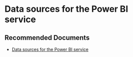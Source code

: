   <properties
	pageTitle="configure data sources for the power bi service"
	description="configure data sources for the power bi service"
	service="microsoft.PowerBIDedicated"
	resource="capacities"
	authors="pjfreitas"
	ms.author="pfreitas"	
	displayOrder="140"
	selfHelpType="generic"
	supportTopicIds="32628076"
	productPesIds="16334"
	cloudEnvironments="public, MoonCake, fairfax" 
	articleId="6490a412-a0a4-fe13-86f3-9d207d978a25"
/>

# Data sources for the Power BI service

## **Recommended Documents**

* [Data sources for the Power BI service](https://docs.microsoft.com/power-bi/service-get-data)
